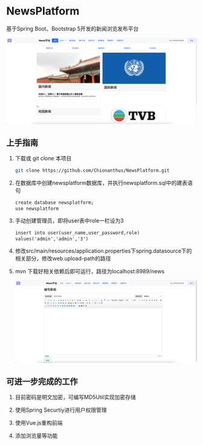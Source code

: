 # NewsPlatform
基于Spring Boot、Bootstrap 5开发的新闻浏览发布平台

![首页](./static/image-20220613180948260.png)

## 上手指南

1. 下载或 git clone 本项目 

   ```sh
   git clone https://github.com/Chionanthus/NewsPlatform.git
   ```

2. 在数据库中创建newsplatform数据库，并执行newsplatform.sql中的建表语句

   ```mysql
   create database newsplatform;
   use newsplatform
   ```

3. 手动创建管理员，即将user表中role一栏设为3

   ```mysql
   insert into user(user_name,user_password,role) values('admin','admin','3')
   ```

4. 修改src/main/resources/application.properties下spring.datasource下的相关部分，修改web.upload-path的路径

5. mvn 下载好相关依赖后即可运行，路径为localhost:8989/news

   

   ![编写新闻](./static/image-20220613181205543.png)

   

   

## 可进一步完成的工作

1. 目前密码是明文加密，可编写MD5Util实现加密存储
1. 使用Spring Securtiy进行用户权限管理

3. 使用Vue.js重构前端
4. 添加浏览量等功能
